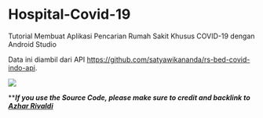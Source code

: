 # Hospital-Covid-19
Tutorial Membuat Aplikasi Pencarian Rumah Sakit Khusus COVID-19  dengan Android Studio

Data ini diambil dari API https://github.com/satyawikananda/rs-bed-covid-indo-api.

<img src="https://1.bp.blogspot.com/-ehTj_7TjZsA/YS2tivFzrEI/AAAAAAAAIC0/mijf3upuui49CF7WRu3yYDE0vs12F_2fACLcBGAsYHQ/s1280/Tutorial%2BMembuat%2BAplikasi%2BPencarian%2BRumah%2BSakit%2BKhusus%2BCOVID-19%2B%2Bdengan%2BAndroid%2BStudio.png" data-canonical-src="https://1.bp.blogspot.com/-ehTj_7TjZsA/YS2tivFzrEI/AAAAAAAAIC0/mijf3upuui49CF7WRu3yYDE0vs12F_2fACLcBGAsYHQ/s1280/Tutorial%2BMembuat%2BAplikasi%2BPencarian%2BRumah%2BSakit%2BKhusus%2BCOVID-19%2B%2Bdengan%2BAndroid%2BStudio.png" style="max-width:100%;">

*****If you use the Source Code, please make sure to credit and backlink to [Azhar Rivaldi](https://rivaldi48.blogspot.com/)***


